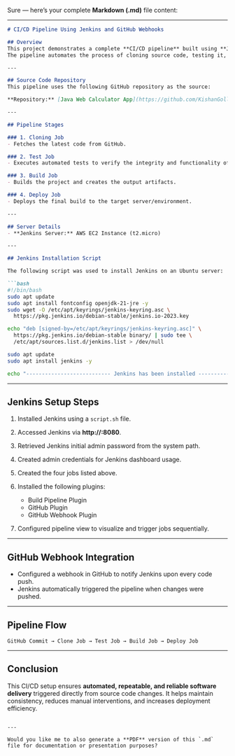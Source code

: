 Sure — here’s your complete **Markdown (.md)** file content:

---

````markdown
# CI/CD Pipeline Using Jenkins and GitHub Webhooks

## Overview
This project demonstrates a complete **CI/CD pipeline** built using **Jenkins**.  
The pipeline automates the process of cloning source code, testing it, building it into deployable artifacts, and finally deploying it to the target environment.

---

## Source Code Repository
This pipeline uses the following GitHub repository as the source:

**Repository:** [Java Web Calculator App](https://github.com/KishanGollamudi/Java-Web-Calculator-App.git)

---

## Pipeline Stages

### 1. Cloning Job
- Fetches the latest code from GitHub.

### 2. Test Job
- Executes automated tests to verify the integrity and functionality of the code.

### 3. Build Job
- Builds the project and creates the output artifacts.

### 4. Deploy Job
- Deploys the final build to the target server/environment.

---

## Server Details
- **Jenkins Server:** AWS EC2 Instance (t2.micro)

---

## Jenkins Installation Script

The following script was used to install Jenkins on an Ubuntu server:

```bash
#!/bin/bash
sudo apt update
sudo apt install fontconfig openjdk-21-jre -y
sudo wget -O /etc/apt/keyrings/jenkins-keyring.asc \
  https://pkg.jenkins.io/debian-stable/jenkins.io-2023.key

echo "deb [signed-by=/etc/apt/keyrings/jenkins-keyring.asc]" \
  https://pkg.jenkins.io/debian-stable binary/ | sudo tee \
  /etc/apt/sources.list.d/jenkins.list > /dev/null

sudo apt update
sudo apt install jenkins -y

echo "--------------------------- Jenkins has been installed ------------------------"
````

---

## Jenkins Setup Steps

1. Installed Jenkins using a `script.sh` file.
2. Accessed Jenkins via **http://<server-ip>:8080**.
3. Retrieved Jenkins initial admin password from the system path.
4. Created admin credentials for Jenkins dashboard usage.
5. Created the four jobs listed above.
6. Installed the following plugins:

   * Build Pipeline Plugin
   * GitHub Plugin
   * GitHub Webhook Plugin
7. Configured pipeline view to visualize and trigger jobs sequentially.

---

## GitHub Webhook Integration

* Configured a webhook in GitHub to notify Jenkins upon every code push.
* Jenkins automatically triggered the pipeline when changes were pushed.

---

## Pipeline Flow

```
GitHub Commit → Clone Job → Test Job → Build Job → Deploy Job
```

---

## Conclusion

This CI/CD setup ensures **automated, repeatable, and reliable software delivery** triggered directly from source code changes.
It helps maintain consistency, reduces manual interventions, and increases deployment efficiency.

```

---

Would you like me to also generate a **PDF** version of this `.md` file for documentation or presentation purposes?
```
